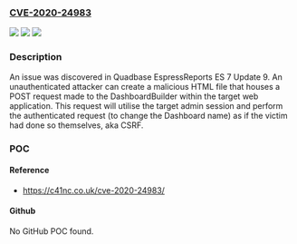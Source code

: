 ### [CVE-2020-24983](https://cve.mitre.org/cgi-bin/cvename.cgi?name=CVE-2020-24983)
![](https://img.shields.io/static/v1?label=Product&message=n%2Fa&color=blue)
![](https://img.shields.io/static/v1?label=Version&message=n%2Fa&color=blue)
![](https://img.shields.io/static/v1?label=Vulnerability&message=n%2Fa&color=brighgreen)

### Description

An issue was discovered in Quadbase EspressReports ES 7 Update 9. An unauthenticated attacker can create a malicious HTML file that houses a POST request made to the DashboardBuilder within the target web application. This request will utilise the target admin session and perform the authenticated request (to change the Dashboard name) as if the victim had done so themselves, aka CSRF.

### POC

#### Reference
- https://c41nc.co.uk/cve-2020-24983/

#### Github
No GitHub POC found.

